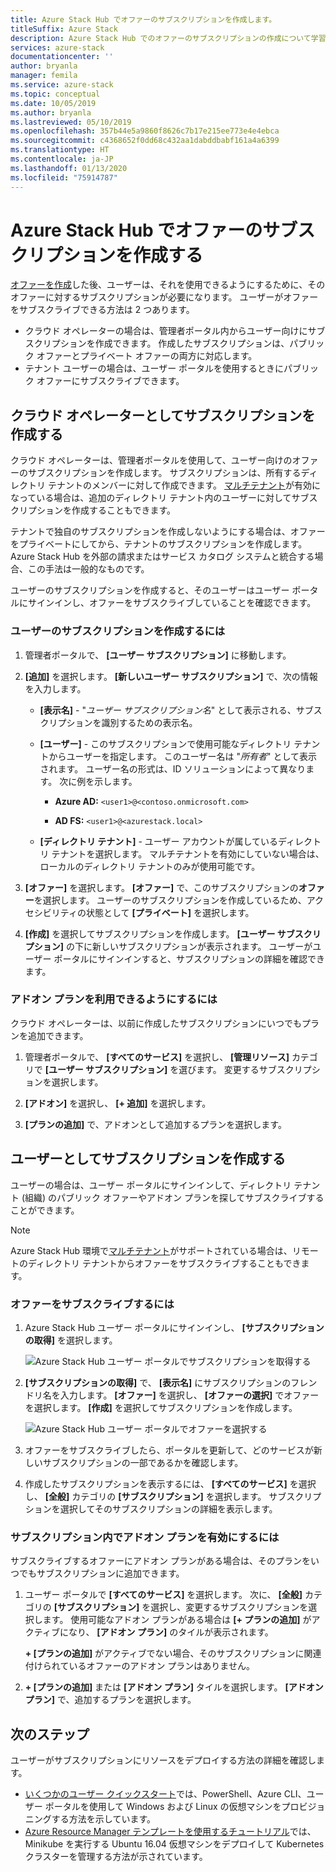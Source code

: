 ```yaml
---
title: Azure Stack Hub でオファーのサブスクリプションを作成します。
titleSuffix: Azure Stack
description: Azure Stack Hub でのオファーのサブスクリプションの作成について学習します。
services: azure-stack
documentationcenter: ''
author: bryanla
manager: femila
ms.service: azure-stack
ms.topic: conceptual
ms.date: 10/05/2019
ms.author: bryanla
ms.lastreviewed: 05/10/2019
ms.openlocfilehash: 357b44e5a9860f8626c7b17e215ee773e4e4ebca
ms.sourcegitcommit: c4368652f0dd68c432aa1dabddbabf161a4a6399
ms.translationtype: HT
ms.contentlocale: ja-JP
ms.lasthandoff: 01/13/2020
ms.locfileid: "75914787"
---
```

# <a name="create-subscriptions-to-offers-in-azure-stack-hub"></a>Azure Stack Hub でオファーのサブスクリプションを作成する

[オファーを作成](azure-stack-create-offer.md)した後、ユーザーは、それを使用できるようにするために、そのオファーに対するサブスクリプションが必要になります。 ユーザーがオファーをサブスクライブできる方法は 2 つあります。

- クラウド オペレーターの場合は、管理者ポータル内からユーザー向けにサブスクリプションを作成できます。 作成したサブスクリプションは、パブリック オファーとプライベート オファーの両方に対応します。
- テナント ユーザーの場合は、ユーザー ポータルを使用するときにパブリック オファーにサブスクライブできます。  

## <a name="create-a-subscription-as-a-cloud-operator"></a>クラウド オペレーターとしてサブスクリプションを作成する

クラウド オペレーターは、管理者ポータルを使用して、ユーザー向けのオファーのサブスクリプションを作成します。 サブスクリプションは、所有するディレクトリ テナントのメンバーに対して作成できます。 [マルチテナント](azure-stack-enable-multitenancy.md)が有効になっている場合は、追加のディレクトリ テナント内のユーザーに対してサブスクリプションを作成することもできます。

テナントで独自のサブスクリプションを作成しないようにする場合は、オファーをプライベートにしてから、テナントのサブスクリプションを作成します。 Azure Stack Hub を外部の請求またはサービス カタログ システムと統合する場合、この手法は一般的なものです。

ユーザーのサブスクリプションを作成すると、そのユーザーはユーザー ポータルにサインインし、オファーをサブスクライブしていることを確認できます。  

### <a name="to-create-a-subscription-for-a-user"></a>ユーザーのサブスクリプションを作成するには

1. 管理者ポータルで、 **[ユーザー サブスクリプション]** に移動します。
2. **[追加]** を選択します。 **[新しいユーザー サブスクリプション]** で、次の情報を入力します。  

   - **[表示名]** - "*ユーザー サブスクリプション名*" として表示される、サブスクリプションを識別するための表示名。
   - **[ユーザー]** - このサブスクリプションで使用可能なディレクトリ テナントからユーザーを指定します。 このユーザー名は "*所有者*" として表示されます。  ユーザー名の形式は、ID ソリューションによって異なります。 次に例を示します。

     - **Azure AD:** `<user1>@<contoso.onmicrosoft.com>`

     - **AD FS:** `<user1>@<azurestack.local>`

   - **[ディレクトリ テナント]** - ユーザー アカウントが属しているディレクトリ テナントを選択します。 マルチテナントを有効にしていない場合は、ローカルのディレクトリ テナントのみが使用可能です。

3. **[オファー]** を選択します。 **[オファー]** で、このサブスクリプションの**オファー**を選択します。 ユーザーのサブスクリプションを作成しているため、アクセシビリティの状態として **[プライベート]** を選択します。

4. **[作成]** を選択してサブスクリプションを作成します。 **[ユーザー サブスクリプション]** の下に新しいサブスクリプションが表示されます。 ユーザーがユーザー ポータルにサインインすると、サブスクリプションの詳細を確認できます。

### <a name="to-make-an-add-on-plan-available"></a>アドオン プランを利用できるようにするには

クラウド オペレーターは、以前に作成したサブスクリプションにいつでもプランを追加できます。

1. 管理者ポータルで、 **[すべてのサービス]** を選択し、 **[管理リソース]** カテゴリで **[ユーザー サブスクリプション]** を選びます。 変更するサブスクリプションを選択します。

2. **[アドオン]** を選択し、 **[+ 追加]** を選択します。  

3. **[プランの追加]** で、アドオンとして追加するプランを選択します。

## <a name="create-a-subscription-as-a-user"></a>ユーザーとしてサブスクリプションを作成する

ユーザーの場合は、ユーザー ポータルにサインインして、ディレクトリ テナント (組織) のパブリック オファーやアドオン プランを探してサブスクライブすることができます。

>[!NOTE]
>Azure Stack Hub 環境で[マルチテナント](azure-stack-enable-multitenancy.md)がサポートされている場合は、リモートのディレクトリ テナントからオファーをサブスクライブすることもできます。

### <a name="to-subscribe-to-an-offer"></a>オファーをサブスクライブするには

1. Azure Stack Hub ユーザー ポータルにサインインし、 **[サブスクリプションの取得]** を選択します。

   ![Azure Stack Hub ユーザー ポータルでサブスクリプションを取得する](media/azure-stack-subscribe-plan-provision-vm/image01.png)
  
2. **[サブスクリプションの取得]** で、 **[表示名]** にサブスクリプションのフレンドリ名を入力します。 **[オファー]** を選択し、 **[オファーの選択]** でオファーを選択します。 **[作成]** を選択してサブスクリプションを作成します。

   ![Azure Stack Hub ユーザー ポータルでオファーを選択する](media/azure-stack-subscribe-plan-provision-vm/image02.png)
  
3. オファーをサブスクライブしたら、ポータルを更新して、どのサービスが新しいサブスクリプションの一部であるかを確認します。

4. 作成したサブスクリプションを表示するには、 **[すべてのサービス]** を選択し、 **[全般]** カテゴリの **[サブスクリプション]** を選択します。 サブスクリプションを選択してそのサブスクリプションの詳細を表示します。  

### <a name="to-enable-an-add-on-plan-in-your-subscription"></a>サブスクリプション内でアドオン プランを有効にするには

サブスクライブするオファーにアドオン プランがある場合は、そのプランをいつでもサブスクリプションに追加できます。  

1. ユーザー ポータルで **[すべてのサービス]** を選択します。 次に、 **[全般]** カテゴリの **[サブスクリプション]** を選択し、変更するサブスクリプションを選択します。 使用可能なアドオン プランがある場合は **[+ プランの追加]** がアクティブになり、 **[アドオン プラン]** のタイルが表示されます。

   **+ [プランの追加]** がアクティブでない場合、そのサブスクリプションに関連付けられているオファーのアドオン プランはありません。

1. **+ [プランの追加]** または **[アドオン プラン]** タイルを選択します。 **[アドオン プラン]** で、追加するプランを選択します。

## <a name="next-steps"></a>次のステップ

ユーザーがサブスクリプションにリソースをデプロイする方法の詳細を確認します。

- [いくつかのユーザー クイックスタート](../user/azure-stack-quick-windows-portal.md)では、PowerShell、Azure CLI、ユーザー ポータルを使用して Windows および Linux の仮想マシンをプロビジョニングする方法を示しています。
- [Azure Resource Manager テンプレートを使用するチュートリアル](../user/azure-stack-create-vm-template.md)では、Minikube を実行する Ubuntu 16.04 仮想マシンをデプロイして Kubernetes クラスターを管理する方法が示されています。
